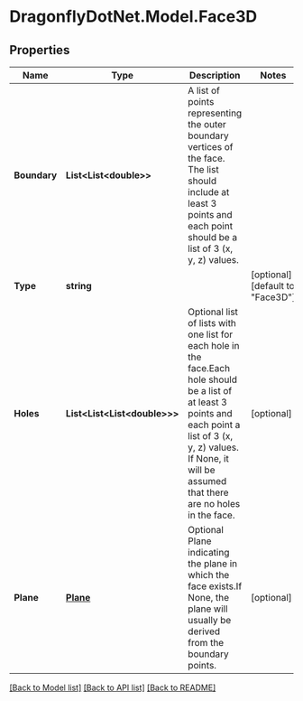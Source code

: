 
# DragonflyDotNet.Model.Face3D

## Properties

Name | Type | Description | Notes
------------ | ------------- | ------------- | -------------
**Boundary** | **List&lt;List&lt;double&gt;&gt;** | A list of points representing the outer boundary vertices of the face. The list should include at least 3 points and each point should be a list of 3 (x, y, z) values. | 
**Type** | **string** |  | [optional] [default to "Face3D"]
**Holes** | **List&lt;List&lt;List&lt;double&gt;&gt;&gt;** | Optional list of lists with one list for each hole in the face.Each hole should be a list of at least 3 points and each point a list of 3 (x, y, z) values. If None, it will be assumed that there are no holes in the face. | [optional] 
**Plane** | [**Plane**](Plane.md) | Optional Plane indicating the plane in which the face exists.If None, the plane will usually be derived from the boundary points. | [optional] 

[[Back to Model list]](../README.md#documentation-for-models)
[[Back to API list]](../README.md#documentation-for-api-endpoints)
[[Back to README]](../README.md)

